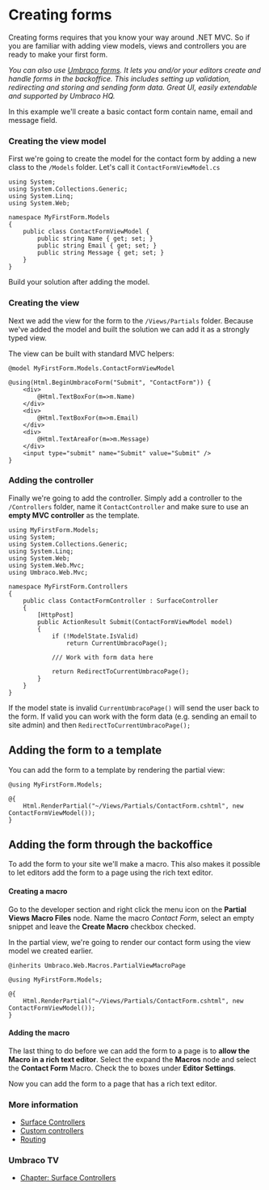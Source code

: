 # Creating forms
Creating forms requires that you know your way around .NET MVC. So if you are familiar with adding view models, views and controllers you are ready to make your first form.

*You can also use [Umbraco forms](https://umbraco.com/products/umbraco-forms/). It lets you and/or your editors create and handle forms in the backoffice. This includes setting up validation, redirecting and storing and sending form data. Great UI, easily extendable and supported by Umbraco HQ.*

In this example we'll create a basic contact form contain name, email and message field.

### Creating the view model
First we're going to create the model for the contact form by adding a new class to the `/Models` folder. Let's call it `ContactFormViewModel.cs`

    using System;
    using System.Collections.Generic;
    using System.Linq;
    using System.Web;

    namespace MyFirstForm.Models
    {
        public class ContactFormViewModel {
            public string Name { get; set; }
            public string Email { get; set; }
            public string Message { get; set; }
        }
    }

Build your solution after adding the model.

### Creating the view
Next we add the view for the form to the `/Views/Partials` folder. Because we've added the model and built the solution we can add it as a strongly typed view.

The view can be built with standard MVC helpers:

    @model MyFirstForm.Models.ContactFormViewModel

    @using(Html.BeginUmbracoForm("Submit", "ContactForm")) {
        <div>
            @Html.TextBoxFor(m=>m.Name)
        </div>
        <div>
            @Html.TextBoxFor(m=>m.Email)
        </div>
        <div>
            @Html.TextAreaFor(m=>m.Message)
        </div>
        <input type="submit" name="Submit" value="Submit" />
    }

### Adding the controller
Finally we're going to add the controller. Simply add a controller to the `/Controllers` folder, name it `ContactController` and make sure to use an __empty MVC controller__ as the template.


    using MyFirstForm.Models;
    using System;
    using System.Collections.Generic;
    using System.Linq;
    using System.Web;
    using System.Web.Mvc;
    using Umbraco.Web.Mvc;

    namespace MyFirstForm.Controllers
    {
        public class ContactFormController : SurfaceController
        {
            [HttpPost]
            public ActionResult Submit(ContactFormViewModel model)
            {
                if (!ModelState.IsValid)
                    return CurrentUmbracoPage();

                /// Work with form data here

                return RedirectToCurrentUmbracoPage();
            }
        }
    }

If the model state is invalid `CurrentUmbracoPage()` will send the user back to the form. If valid you can work with the form data (e.g. sending an email to site admin) and then `RedirectToCurrentUmbracoPage();`

## Adding the form to a template
You can add the form to a template by rendering the partial view:

    @using MyFirstForm.Models;

    @{
        Html.RenderPartial("~/Views/Partials/ContactForm.cshtml", new ContactFormViewModel());
    }

## Adding the form through the backoffice
To add the form to your site we'll make a macro. This also makes it possible to let editors add the form to a page using the rich text editor.

#### Creating a macro
Go to the developer section and right click the menu icon on the __Partial Views Macro Files__ node. Name the macro *Contact Form*, select an empty snippet and leave the __Create Macro__ checkbox checked.

In the partial view, we're going to render our contact form using the view model we created earlier.

    @inherits Umbraco.Web.Macros.PartialViewMacroPage

    @using MyFirstForm.Models;

    @{
        Html.RenderPartial("~/Views/Partials/ContactForm.cshtml", new ContactFormViewModel());
    }


#### Adding the macro
The last thing to do before we can add the form to a page is to **allow the Macro in a rich text editor**.
Select the expand the __Macros__ node and select the __Contact Form__ Macro. Check the to boxes under __Editor Settings__.

Now you can add the form to a page that has a rich text editor.

### More information
- [Surface Controllers](../../../Reference/Routing/surface-controllers.md)
- [Custom controllers](../../../Reference/Routing/custom-controllers.md)
- [Routing](../../../Reference/Routing/)

### Umbraco TV
- [Chapter: Surface Controllers](https://umbraco.tv/videos/umbraco-v7/developer/fundamentals/surface-controllers/)
